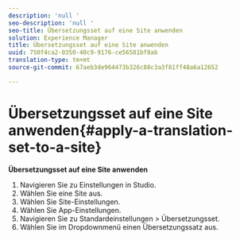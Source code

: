 ```yaml
---
description: 'null '
seo-description: 'null '
seo-title: Übersetzungsset auf eine Site anwenden
solution: Experience Manager
title: Übersetzungsset auf eine Site anwenden
uuid: 750f4ca2-0350-40c9-9176-ce56581bf8ab
translation-type: tm+mt
source-git-commit: 67aeb3de964473b326c88c3a3f81ff48a6a12652

---
```



# Übersetzungsset auf eine Site anwenden{#apply-a-translation-set-to-a-site}

**Übersetzungsset auf eine Site anwenden**

1. Navigieren Sie zu Einstellungen in Studio.
1. Wählen Sie eine Site aus.
1. Wählen Sie Site-Einstellungen.
1. Wählen Sie App-Einstellungen.
1. Navigieren Sie zu Standardeinstellungen &gt; Übersetzungsset.
1. Wählen Sie im Dropdownmenü einen Übersetzungssatz aus.